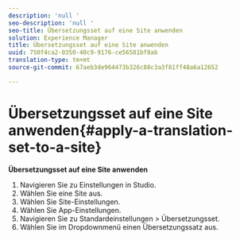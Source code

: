 ```yaml
---
description: 'null '
seo-description: 'null '
seo-title: Übersetzungsset auf eine Site anwenden
solution: Experience Manager
title: Übersetzungsset auf eine Site anwenden
uuid: 750f4ca2-0350-40c9-9176-ce56581bf8ab
translation-type: tm+mt
source-git-commit: 67aeb3de964473b326c88c3a3f81ff48a6a12652

---
```



# Übersetzungsset auf eine Site anwenden{#apply-a-translation-set-to-a-site}

**Übersetzungsset auf eine Site anwenden**

1. Navigieren Sie zu Einstellungen in Studio.
1. Wählen Sie eine Site aus.
1. Wählen Sie Site-Einstellungen.
1. Wählen Sie App-Einstellungen.
1. Navigieren Sie zu Standardeinstellungen &gt; Übersetzungsset.
1. Wählen Sie im Dropdownmenü einen Übersetzungssatz aus.